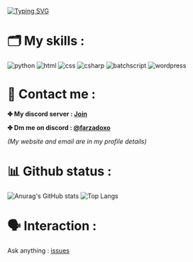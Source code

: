 [![Typing SVG](https://readme-typing-svg.herokuapp.com?font=Fira+Code&size=25&pause=1000&color=39F729&center=true&vCenter=true&width=435&lines=Hey;Welcome+to+my+github+profile)](https://git.io/typing-svg)

# 🗂 My skills :

![python](https://img.shields.io/badge/Python-398cb3?style=for-the-badge&logo=python&logoColor=ffffff)
![html](https://img.shields.io/badge/html-FF5733?style=for-the-badge&logo=html5&logoColor=ffffff)
![css](https://img.shields.io/badge/css-264de4?style=for-the-badge&logo=css3&logoColor=ffffff)
![csharp](https://img.shields.io/badge/c%23-9947ee?style=for-the-badge&logo=csharp&logoColor=ffffff)
![batchscript](https://img.shields.io/badge/batch_script-000000?style=for-the-badge&logo=windows)
![wordpress](https://img.shields.io/badge/wordpress-2a92c2?style=for-the-badge&logo=wordpress)

# 📱 Contact me :
**✤ My discord server : [Join](https://discord.gg/XEpFbnqrTq)**

**✤ Dm me on discord : [@farzadoxo](https://dsc.bio/farzadoxo)**

*(My website and email are in my profile details)*

# 📊 Github status :

![Anurag's GitHub stats](https://github-readme-stats.vercel.app/api?username=farzadoxo&show_icons=true&theme=radical&rank_icon=github&text_color=ffffff)
![Top Langs](https://github-readme-stats.vercel.app/api/top-langs/?username=farzadoxo&layout=compact)



# 🗣 Interaction :
Ask anything : [issues](https://github.com/farzadoxo/farzadoxo/issues)
